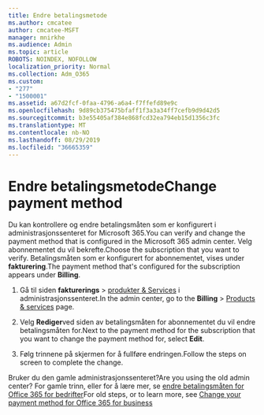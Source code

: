 ```yaml
---
title: Endre betalingsmetode
ms.author: cmcatee
author: cmcatee-MSFT
manager: mnirkhe
ms.audience: Admin
ms.topic: article
ROBOTS: NOINDEX, NOFOLLOW
localization_priority: Normal
ms.collection: Adm_O365
ms.custom:
- "277"
- "1500001"
ms.assetid: a67d2fcf-0faa-4796-a6a4-f7ffefd89e9c
ms.openlocfilehash: 9d89cb375475bfaff1f3a3a34ff7cefb9d9d42d5
ms.sourcegitcommit: b3e55405af384e868fcd32ea794eb15d1356c3fc
ms.translationtype: MT
ms.contentlocale: nb-NO
ms.lasthandoff: 08/29/2019
ms.locfileid: "36665359"
---
```

# <a name="change-payment-method"></a><span data-ttu-id="e7f72-102">Endre betalingsmetode</span><span class="sxs-lookup"><span data-stu-id="e7f72-102">Change payment method</span></span>

<span data-ttu-id="e7f72-103">Du kan kontrollere og endre betalingsmåten som er konfigurert i administrasjonssenteret for Microsoft 365.</span><span class="sxs-lookup"><span data-stu-id="e7f72-103">You can verify and change the payment method that is configured in the Microsoft 365 admin center.</span></span> <span data-ttu-id="e7f72-104">Velg abonnementet du vil bekrefte.</span><span class="sxs-lookup"><span data-stu-id="e7f72-104">Choose the subscription that you want to verify.</span></span> <span data-ttu-id="e7f72-105">Betalingsmåten som er konfigurert for abonnementet, vises under **fakturering**.</span><span class="sxs-lookup"><span data-stu-id="e7f72-105">The payment method that's configured for the subscription appears under **Billing**.</span></span> 
  
1. <span data-ttu-id="e7f72-106">Gå til siden **fakturerings** \> [produkter & Services](https://go.microsoft.com/fwlink/p/?linkid=842054) i administrasjonssenteret.</span><span class="sxs-lookup"><span data-stu-id="e7f72-106">In the admin center, go to the **Billing** \> [Products & services](https://go.microsoft.com/fwlink/p/?linkid=842054) page.</span></span>

2. <span data-ttu-id="e7f72-107">Velg **Rediger**ved siden av betalingsmåten for abonnementet du vil endre betalingsmåten for.</span><span class="sxs-lookup"><span data-stu-id="e7f72-107">Next to the payment method for the subscription that you want to change the payment method for, select **Edit**.</span></span>

3. <span data-ttu-id="e7f72-108">Følg trinnene på skjermen for å fullføre endringen.</span><span class="sxs-lookup"><span data-stu-id="e7f72-108">Follow the steps on screen to complete the change.</span></span>

<span data-ttu-id="e7f72-109">Bruker du den gamle administrasjonssenteret?</span><span class="sxs-lookup"><span data-stu-id="e7f72-109">Are you using the old admin center?</span></span> <span data-ttu-id="e7f72-110">For gamle trinn, eller for å lære mer, se [endre betalingsmåten for Office 365 for bedrifter](https://docs.microsoft.com/office365/admin/subscriptions-and-billing/change-payment-method)</span><span class="sxs-lookup"><span data-stu-id="e7f72-110">For old steps, or to learn more, see  [Change your payment method for Office 365 for business](https://docs.microsoft.com/office365/admin/subscriptions-and-billing/change-payment-method)</span></span>